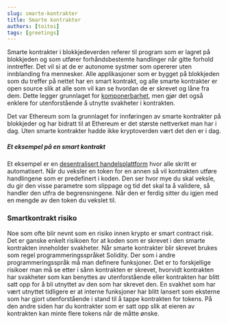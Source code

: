 ```yaml
---
slug: smarte-kontrakter
title: Smarte kontrakter
authors: [toitoi]
tags: [greetings]
---
```


Smarte kontrakter i blokkjedeverden referer til program som er lagret på blokkjeden og som utfører forhåndsbestemte handlinger når gitte forhold inntreffer. Det vil si at de er autonome systmer som opererer uten innblanding fra mennesker. Alle applikasjoner som er bygget på blokkjeden som du treffer på nettet har en smart kontrakt, og alle smarte kontrakter er open source slik at alle som vil kan se hvordan de er skrevet og låne fra dem. Dette legger grunnlaget for [komponerbarhet](composability), men gjør det også enklere for utenforstående å utnytte svakheter i kontrakten. 

Det var Ethereum som la grunnlaget for innføringen av smarte kontrakter på blokkjeder og har bidratt til at Ethereum er det største nettverket man har i dag. Uten smarte kontrakter hadde ikke kryptoverden vært det den er i dag. 

##### Et eksempel på en smart kontrakt

Et eksempel er en [desentralisert handelsplattform](dex) hvor alle skritt er automatisert. Når du veksler en token for en annen så vil kontrakten utføre handlingene som er predefinert i koden. Den ser hvor mye du skal veksle, du gir den visse parametre som slippage og tid det skal ta å validere, så handler den utfra de begrensningene. Når den er ferdig sitter du igjen med en mengde av den token du vekslet til. 

### Smartkontrakt risiko

Noe som ofte blir nevnt som en risiko innen krypto er smart contract risk. Det er ganske enkelt risikoen for at koden som er skrevet i den smarte kontrakten inneholder svakheter. Når smarte kontrakter blir skrevet brukes som regel programmeringsspråket Solidity. Der som i andre programmeringsspråk må man definere funksjoner. Det er to forskjellige risikoer man må se etter i sånn kontrakten er skrevet, hvorvidt kontrakten har svakheter som kan benyttes av utenforstående eller kontrakten har blitt satt opp for å bli utnyttet av den som har skrevet den. En svakhet som har vært utnyttet tidligere er at interne funksjoner har blitt lansert som eksterne som har gjort utenforstående i stand til å tappe kontrakten for tokens. På den andre siden har du kontrakter som er satt opp slik at eieren av kontrakten kan minte flere tokens når de måtte ønske. 